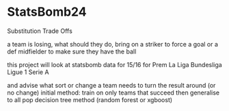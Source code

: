 # StatsBomb24
Substitution Trade Offs

a team is losing, what should they do, bring on a striker to force a goal or a def midfielder to make sure they have the ball

this project will look at statsbomb data for 15/16 for
Prem
La Liga
Bundesliga
Ligue 1
Serie A

and advise what sort or change a team needs to turn the result around (or no change)
initial method:
train on only teams that succeed
then generalise to all pop
decision tree method (random forest or xgboost)
